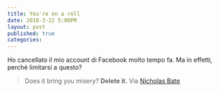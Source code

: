 ```yaml
---
title: You're on a roll 
date: 2018-3-22 5:00PM
layout: post
published: true
categories:
---
```


Ho cancellato il mio account di Facebook molto tempo fa. Ma in effetti, perché limitarsi a questo?

> Does it bring you misery? **Delete it.** Via [Nicholas Bate](http://blog.strategicedge.co.uk/2018/03/jagged-thoughts-for-jagged-times-285.html)




